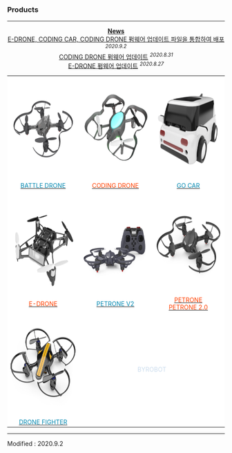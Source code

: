 ### Products

---
<!-------------------------------------------------------------------------------------------------------

    2020.4.2

    각 index.md 파일 변경 시 사소한 링크 수정이나 펌웨어 업데이트 등은 직접 수정해도 상관없으나

    디자인 변경, 테이블 구조 변경 등의 작업을 하게 되는 경우, nightly.md 파일에서 먼저 작업을 할 것.

    git에 올려 화면이 정상적으로 표시되는지를 확인하고, index.md 파일을 변경하는 것을 권장함

-------------------------------------------------------------------------------------------------------->

<style>

    td.white_odd        { background: #FFFFFF !important; }
    td.white_odd:hover  { background: #EEFFFF !important; }
    td.white_even       { background: #FFFFFF !important; }
    td.white_even:hover { background: #FFEEFF !important; }
    td.white            { background: #FFFFFF !important; }
    td.white:hover      { background: #FFFFEE !important; }

    span.odd        { color: #0489B1; }
    span.even       { color: #FF4000; }
    span.byrobot    { color: #CCDDEE; }

</style>


<div align="center">
    <a href="/documents/kr/news/2020"><b>News</b></a><br>
    <a href="https://drive.google.com/file/d/1MuDs2D2BXMRhCa9VdTC_WrRIm0YV2TVO/view?usp=sharing">E-DRONE, CODING CAR, CODING DRONE 펌웨어 업데이트 파일을 통합하여 배포</a> <sup><i>2020.9.2</i></sup><br>
    <a href="/documents/kr/products/coding_drone/log/updates/firmware/#heading-2020831">CODING DRONE 펌웨어 업데이트</a> <sup><i>2020.8.31</i></sup><br>
    <a href="/documents/kr/products/e_drone/log/updates/firmware/#heading-2020827">E-DRONE 펌웨어 업데이트</a> <sup><i>2020.8.27</i></sup><br>
</div>

<div align="center">
    <table>
        <tr>
            <td class="white_odd">
                <div align="center">
                    <a href="/documents/kr/products/battle_drone/">
                        <span class="odd">
                            <img src="/assets/images/products/byrobot_drone_3_10.png" alt="battle_drone" height="240" width="240"><br>
                            BATTLE DRONE
                        </span>
                    </a>
                </div>
            </td>
            <td class="white_even">
                <div align="center">
                    <a href="/documents/kr/products/coding_drone/">
                        <span class="even">
                            <img src="/assets/images/products/byrobot_drone_8.png" alt="coding drone" height="240" width="240"><br>
                            CODING DRONE
                        </span>
                    </a>
                </div>
            </td>
            <td class="white_odd">
                <div align="center">
                    <a href="/documents/kr/products/e_drive/">
                        <span class="odd">
                            <img src="/assets/images/products/byrobot_drone_7.png" alt="e_drive" height="240" width="240"><br>
                            GO CAR
                        </span>
                    </a>
                </div>
            </td>
        </tr>
        <tr>
            <td class="white_even">
                <div align="center">
                    <a href="/documents/kr/products/e_drone/">
                        <span class="even">
                            <img src="/assets/images/products/byrobot_drone_4.png" alt="e_drone" height="240" width="240"><br>
                            E-DRONE
                        </span>
                    </a>
                </div>
            </td>
            <td class="white_odd">
                <div align="center">
                    <a href="/documents/kr/products/petrone_v2/">
                        <span class="odd">
                            <img src="/assets/images/products/byrobot_drone_2.png" alt="petrone_v2_and_controller" height="240" width="240"><br>
                            PETRONE V2
                        </span>
                    </a>
                </div>
            </td>
            <td class="white_even">
                <div align="center">
                    <a href="/documents/kr/products/petrone/">
                        <span class="even">
                            <img src="/assets/images/products/byrobot_drone_1.png" alt="petrone" height="240" width="240"><br>
                            PETRONE<br>
                            PETRONE 2.0
                        </span>
                    </a>
                </div>
            </td>
        </tr>
        <tr>
            <td class="white_odd">
                <div align="center">
                    <a href="/documents/kr/products/drone_fighter/">
                        <span class="odd">
                            <img src="/assets/images/products/byrobot_dronefighter.png" alt="drone_fighter_and_controller" height="240" width="240"><br>
                            DRONE FIGHTER
                        </span>
                    </a>
                </div>
            </td>
            <td class="white" colspan="2"><span class="byrobot"><div align="center">BYROBOT</div></span></td>
        </tr>
    </table>
</div>

---


Modified : 2020.9.2
